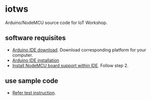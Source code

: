 # iotws
Arduino/NodeMCU source code for IoT Workshop. 

## software requisites
- [Arduino IDE download](https://www.arduino.cc/en/Main/Software). Download corresponding platform for your computer.
- [Arduino IDE installation](https://www.arduino.cc/en/Guide/HomePage)
- [Install NodeMCU board support within IDE](http://theappslab.com/2016/09/14/iot-workshop-guide-part-1/). Follow step 2.

## use sample code
- [Refer test instruction](http://theappslab.com/2016/09/14/iot-workshop-guide-part-2/).
